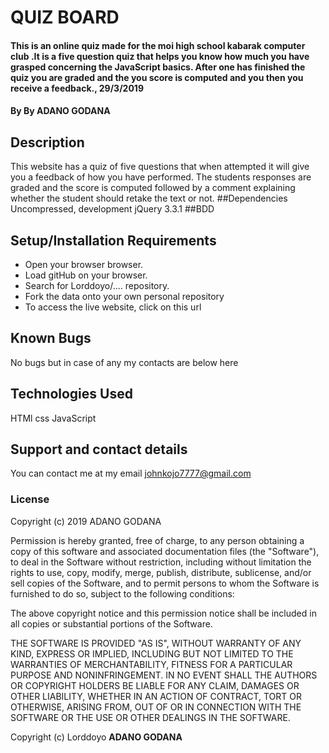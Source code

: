 # QUIZ BOARD
#### This is an online quiz made for the moi high school kabarak computer club .It is a five question quiz that helps you know how much you have grasped concerning the JavaScript basics. After one has finished the quiz you are graded and the you score is computed and you then you receive a feedback., 29/3/2019
#### By **By ADANO GODANA**
## Description
This website has a quiz of five questions that when attempted it will give you a feedback of how you have performed. The students responses are graded and the score is computed followed by a comment explaining whether the student should retake the text or not.
##Dependencies
Uncompressed, development jQuery 3.3.1
##BDD

## Setup/Installation Requirements
* Open your browser browser.
* Load gitHub on your browser.
* Search for Lorddoyo/.... repository.
* Fork the data onto your own personal repository
* To access the live website, click on this url

## Known Bugs
No bugs but in case of any my contacts are below here
## Technologies Used
HTMl
css
JavaScript
## Support and contact details
You can contact me at my email johnkojo7777@gmail.com
### License
Copyright (c) 2019 ADANO GODANA

Permission is hereby granted, free of charge, to any person obtaining a copy
of this software and associated documentation files (the "Software"), to deal
in the Software without restriction, including without limitation the rights
to use, copy, modify, merge, publish, distribute, sublicense, and/or sell
copies of the Software, and to permit persons to whom the Software is
furnished to do so, subject to the following conditions:

The above copyright notice and this permission notice shall be included in all
copies or substantial portions of the Software.

THE SOFTWARE IS PROVIDED "AS IS", WITHOUT WARRANTY OF ANY KIND, EXPRESS OR
IMPLIED, INCLUDING BUT NOT LIMITED TO THE WARRANTIES OF MERCHANTABILITY,
FITNESS FOR A PARTICULAR PURPOSE AND NONINFRINGEMENT. IN NO EVENT SHALL THE
AUTHORS OR COPYRIGHT HOLDERS BE LIABLE FOR ANY CLAIM, DAMAGES OR OTHER
LIABILITY, WHETHER IN AN ACTION OF CONTRACT, TORT OR OTHERWISE, ARISING FROM,
OUT OF OR IN CONNECTION WITH THE SOFTWARE OR THE USE OR OTHER DEALINGS IN THE
SOFTWARE.

Copyright (c) Lorddoyo **ADANO GODANA**
